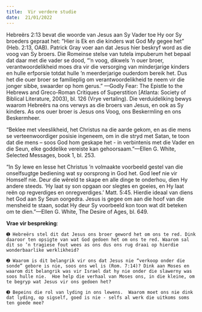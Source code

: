 ```yaml
---
title:  Vir verdere studie
date:  21/01/2022
---
```


Hebreërs 2:13 bevat die woorde van  Jesus aan Sy Vader toe Hy oor Sy broeders gepraat het:  ”Hier is Ek en die kinders wat God My gegee het” (Heb. 2:13, OAB). Patrick Gray voer aan dat Jesus hier beskryf word as die voog van Sy broers. Die Romeinse stelse van tutela impuberum het bepaal dat daar met  die vader se dood, “’n voog, dikwels ’n ouer broer, verantwoordelikheid moes dra vir die versorging van minderjarige kinders en hulle erfporsie totdat hulle ’n meerderjarige ouderdom bereik het. Dus het die ouer broer se familieplig om verantwoordelikheid te neem vir die jonger sibbe, swaarder op hom gerus.”  —Godly Fear: The Epistle to the Hebrews and Greco-Roman Critiques of Superstition [Atlanta: Society of Biblical Literature, 2003), bl. 126 (Vrye vertaling). Die verduideliking bewys waarom Hebreërs na ons verwys as die broers van Jesus, en ook as Sy kinders.  As ons ouer broer is Jesus ons Voog, ons Beskermling en ons Beskermheer.

“Beklee met vleeslikheid, het Christus na die aarde gekom, en as die mens se verteenwoordiger posisie ingeneem, om in die stryd met Satan, te toon dat die mens – soos God hom geskape het - in verbintenis met die Vader en die Seun, elke goddelike vereiste kan gehoorsaam.”—Ellen G. White, Selected Messages, book 1, bl. 253.

“In Sy lewe en lesse het Christus ’n volmaakte voorbeeld gestel van die onselfsugtge bediening wat sy oorsprong in God het. God leef nie vir Homself nie.  Deur die wêreld te skape en alle dinge te onderhou, dien Hy andere steeds. ‘Hy laat sy son opgaan oor slegtes en goeies, en Hy laat reën op regverdiges en onregverdiges.’ Matt. 5:45. Hierdie ideaal van diens het God aan Sy Seun oorgedra. Jesus is gegee om aan die hoof van die mensheid te staan, sodat  Hy deur Sy voorbeeld kon toon wat dit beteken om te dien.”—Ellen G. White, The Desire of Ages, bl. 649.

**Vrae vir bespreking**:

`➊ Hebreërs stel dit dat Jesus ons broer geword het om ons te red. Dink daaroor ten opsigte van wat God gedoen het om ons te red. Waarom sal dit so ’n tragiese fout wees as ons dus ons rug draai op hierdie wonderbaarlike werklikheid?`

`➋ Waarom is dit belangrik vir ons dat Jesus nie “verkoop onder die sonde” gebore is nie, soos ons wel is (Rom. 7:14)? Dink aan Moses en waarom dit belangrik was vir Israel dat hy nie onder die slawerny was soos hulle nie.  Hoe help die verhaal van Moses ons, in die kleine, om te begryp wat Jesus vir ons gedoen het? `

`➌ Bepeins die rol van lyding in ons lewens.  Waarom moet ons nie dink dat lyding, op sigself, goed is nie - selfs al werk die uitkoms soms ten goede mee? `